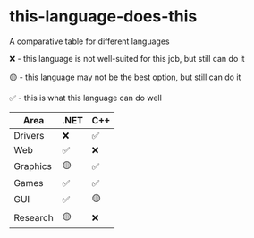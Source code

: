 # this-language-does-this
A comparative table for different languages

❌ - this language is not well-suited for this job, but still can do it

🟡 - this language may not be the best option, but still can do it

✅ - this is what this language can do well

| Area    | .NET | C++ |
|---------|------|-----|
| Drivers | ❌   | ✅  |
| Web     | ✅   | ❌  |
| Graphics| 🟡   | ✅  |
| Games   | ✅   | ✅  |
| GUI     | ✅   | 🟡  |
| Research| 🟡   | ❌  |
